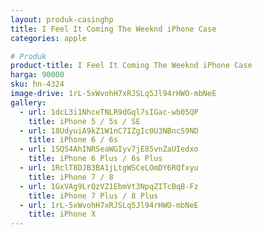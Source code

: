 ```yaml
---
layout: produk-casinghp
title: I Feel It Coming The Weeknd iPhone Case
categories: apple

# Produk
product-title: I Feel It Coming The Weeknd iPhone Case
harga: 90000
sku: hn-4324
image-drive: 1rL-5xWvohH7xRJSLq5Jl94rHWO-mbNeE
gallery:
  - url: 1dcL3i1NhceTNLR9dGql7sIGac-wb05QP
    title: iPhone 5 / 5s / SE
  - url: 18UdyuiA9kZ1W1nC7IZgIc0U3NBncS9ND
    title: iPhone 6 / 6s
  - url: 1SQS4AhINRSeaWGIyv7jE85vnZaUIedxo
    title: iPhone 6 Plus / 6s Plus
  - url: 1RclT8DJB3BA1jLtgWSCeLOmDY6RQfxyu
    title: iPhone 7 / 8
  - url: 1GxVAg9LrQzVZ1EbmVt3NpqZITcBqB-Fz
    title: iPhone 7 Plus / 8 Plus
  - url: 1rL-5xWvohH7xRJSLq5Jl94rHWO-mbNeE
    title: iPhone X
---
```

